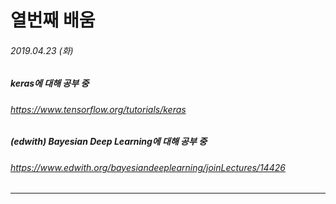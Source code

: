# 열번째 배움
###### 2019.04.23 (화)
##### keras에 대해 공부 중
###### https://www.tensorflow.org/tutorials/keras
##### (edwith) Bayesian Deep Learning에 대해 공부 중
###### https://www.edwith.org/bayesiandeeplearning/joinLectures/14426

------
<br>
